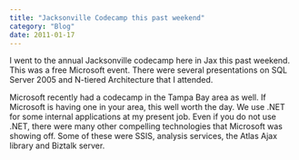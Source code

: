 ```yaml
---
title: "Jacksonville Codecamp this past weekend"
category: "Blog"
date: 2011-01-17
---
```



I went to the annual Jacksonville codecamp here in Jax this past weekend. This was a free Microsoft event. There were several presentations on SQL Server 2005 and N-tiered Architecture that I attended.

Microsoft recently had a codecamp in the Tampa Bay area as well. If Microsoft is having one in your area, this well worth the day. We use .NET for some internal applications at my present job. Even if you do not use .NET, there were many other compelling technologies that Microsoft was showing off. Some of these were SSIS, analysis services, the Atlas Ajax library and Biztalk server.